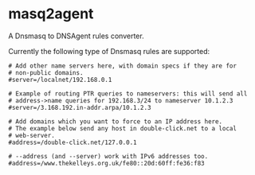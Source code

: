 # masq2agent

A Dnsmasq to DNSAgent rules converter.

Currently the following type of Dnsmasq rules are supported:

```
# Add other name servers here, with domain specs if they are for
# non-public domains.
#server=/localnet/192.168.0.1

# Example of routing PTR queries to nameservers: this will send all
# address->name queries for 192.168.3/24 to nameserver 10.1.2.3
#server=/3.168.192.in-addr.arpa/10.1.2.3

# Add domains which you want to force to an IP address here.
# The example below send any host in double-click.net to a local
# web-server.
#address=/double-click.net/127.0.0.1

# --address (and --server) work with IPv6 addresses too.
#address=/www.thekelleys.org.uk/fe80::20d:60ff:fe36:f83
```